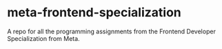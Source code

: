 # meta-frontend-specialization
A repo for all the programming assignments from the Frontend Developer Specialization from Meta.
